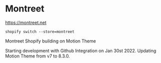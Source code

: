 # Montreet

https://montreet.net

`shopify switch --store=montreet`

Montreet Shopify building on Motion Theme

Starting development with Github Integration on Jan 30st 2022.
Updating Motion Theme from v7 to 8.3.0.
